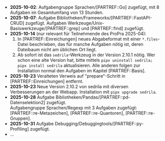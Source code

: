 - **2025-10-02**: Aufgabengruppe Sprachen/[PARTREF::Go] zugefügt,
  mit 8 Aufgaben im Gesamtumfang von 13 Stunden.
- **2025-10-07**: Aufgabe Bibliotheken/Frameworks/[PARTREF::FastAPI-CRUD] zugefügt.
  Aufgaben Werkzeuge/Unix-Basiswerkzeuge/[PARTREF::grep] und
  [PARTREF::find] zugefügt.
- **2025-10-14** (nur relevant für Teilnehmende des ProPra 2025-04):  
  1. In [PARTREF::Einreichungen] neues Abgabeformat mit einer `*.files`-Datei beschrieben, das für manche
  Aufgaben nötig ist, deren Dateibaum nicht am üblichen Ort liegt.  
  2. Ab sofort ist das `sedrila`-Werkzeug in der Version 2.10.1 nötig.
  Wer schon eine alte Version hat, 
  bitte mittels `pipx uninstall sedrila; pipx install sedrila` aktualisieren.
  Alle anderen folgen zur Installation normal den Aufgaben im Kapitel [PARTREF::Basis].
- **2025-10-23** Veralteten Verweis auf "prepare"-Schritt in [PARTREF::Einreichungen] entfernt.
- **2025-10-23** Neue Version 2.10.2 von sedrila mit diversen Verbesserungen an der Webapp.
  Installation mit `pipx upgrade sedrila`.
- **2025-10-28** Aufgabe Bibliotheken/Pandas/[PARTREF::pd-Datenselektion2] zugefügt.  
  Aufgabengruppe Sprachen/Regexp mit 3 Aufgaben zugefügt:
  [PARTREF::re-Metazeichen], [PARTREF::re-Quantoren], [PARTREF::re-Gruppen]. 
- **2025-10-31** Aufgabe Debugging/Debuggingtools/[PARTREF::py-Profiling] zugefügt.
- ...
